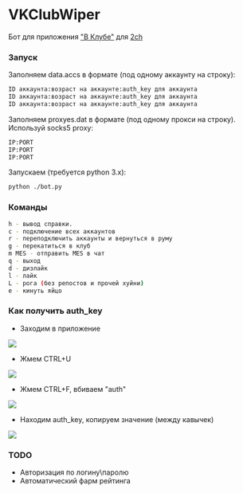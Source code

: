 # VKClubWiper

Бот для приложения ["В Клубе"](http://vk.com/app4397521) для [2ch](2ch.hk)

### Запуск

Заполняем data.accs в формате (под одному аккаунту на строку):

```sh
ID аккаунта:возраст на аккаунте:auth_key для аккаунта
ID аккаунта:возраст на аккаунте:auth_key для аккаунта
ID аккаунта:возраст на аккаунте:auth_key для аккаунта
```

Заполняем proxyes.dat в формате (под одному прокси на строку). Используй socks5 proxy:

```sh
IP:PORT
IP:PORT
IP:PORT
```

Запускаем (требуется python 3.x):

```sh
python ./bot.py
```

### Команды

```sh
h - вывод справки.
c - подключение всех аккаунтов
r - переподключить аккаунты и вернуться в руму
g - перекатиться в клуб
m MES - отправить MES в чат
q - выход
d - дизлайк
l - лайк
L - рога (без репостов и прочей хуйни)
e - кинуть яйцо
```

### Как получить auth_key

 - Заходим в приложение
 
 ![](http://pp.vk.me/c630731/v630731469/3369a/TOsGhnapEJk.jpg)

 - Жмем CTRL+U
 
![](http://pp.vk.me/c630731/v630731469/336a3/MLOeFRg5TR4.jpg)

 - Жмем CTRL+F, вбиваем "auth"

![](http://pp.vk.me/c630731/v630731469/336aa/w7Kd1J7Cnyk.jpg)

 - Находим auth_key, копируем значение (между кавычек)

![](http://pp.vk.me/c630731/v630731469/336b1/yPSzJ4nxKNk.jpg)

### TODO

 - Авторизация по логину\паролю
 - Автоматический фарм рейтинга
